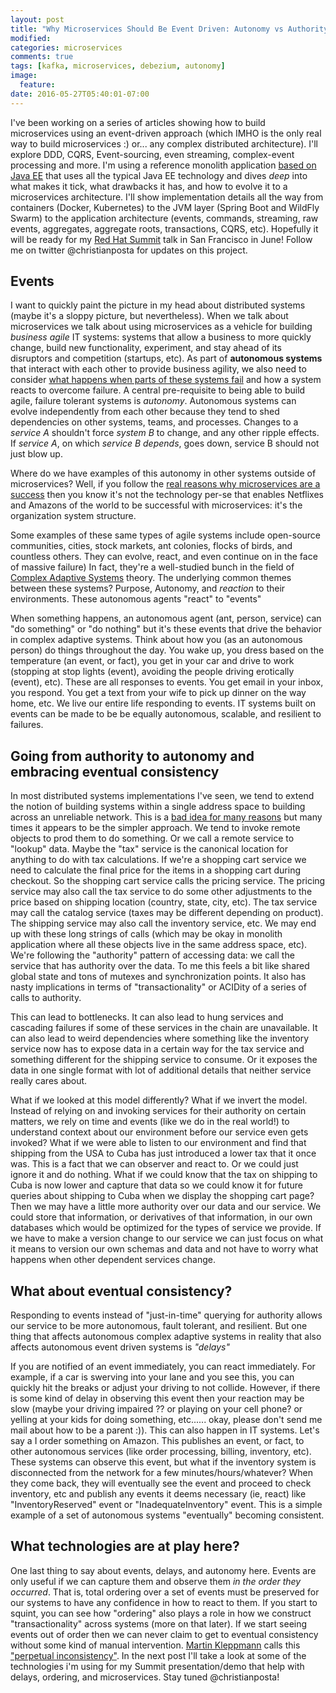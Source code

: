 ```yaml
---
layout: post
title: "Why Microservices Should Be Event Driven: Autonomy vs Authority"
modified:
categories: microservices
comments: true
tags: [kafka, microservices, debezium, autonomy]
image:
  feature:
date: 2016-05-27T05:40:01-07:00
---
```



I've been working on a series of articles showing how to build microservices using an event-driven approach (which IMHO is the only real way to build microservices :) or... any complex distributed architecture). I'll explore DDD, CQRS, Event-sourcing, even streaming, complex-event processing and more. I'm using a reference monolith application [based on Java EE](http://developers.redhat.com/ticket-monster/) that uses all the typical Java EE technology and dives _deep_ into what makes it tick, what drawbacks it has, and how to evolve it to a microservices architecture. I'll show implementation details all the way from containers (Docker, Kubernetes) to the JVM layer (Spring Boot and WildFly Swarm) to the application architecture (events, commands, streaming, raw events, aggregates, aggregate roots, transactions, CQRS, etc). Hopefully it will be ready for my [Red Hat Summit](https://www.redhat.com/en/summit) talk in San Francisco in June! Follow me on twitter @christianposta for updates on this project.

## Events
I want to quickly paint the picture in my head about distributed systems (maybe it's a sloppy picture, but nevertheless). When we talk about microservices we talk about using microservices as a vehicle for building _business agile_ IT systems: systems that allow a business to more quickly change, build new functionality, experiment, and stay ahead of its disruptors and competition (startups, etc). As part of __autonomous systems__ that interact with each other to provide business agility, we also need to consider [what happens when parts of these systems fail](http://blog.christianposta.com/microservices/3-easy-things-to-do-to-make-your-microservices-more-resilient/) and how a system reacts to overcome failure. A central pre-requisite to being able to build agile, failure tolerant systems is _autonomy_. Autonomous systems can evolve independently from each other because they tend to shed dependencies on other systems, teams, and processes. Changes to a *service A* shouldn't force *system B* to change, and any other ripple effects. If *service A*, on which *service B depends*, goes down, service B should not just blow up. 
   
Where do we have examples of this autonomy in other systems outside of microservices? Well, if you follow the [real reasons why microservices are a success](http://blog.christianposta.com/microservices/the-real-success-story-of-microservices-architectures/) then you know it's not the technology per-se that enables Netflixes and Amazons of the world to be successful with microservices: it's the organization  system structure.
 
Some examples of these same types of agile systems include open-source communities, cities, stock markets, ant colonies, flocks of birds, and countless others. They can evolve, react, and even continue on in the face of massive failure) In fact, they're a well-studied bunch in the field of [Complex Adaptive Systems](https://en.wikipedia.org/wiki/Complex_adaptive_system) theory. The underlying common themes between these systems? Purpose, Autonomy, and _reaction_ to their environments. These autonomous agents "react" to "events"
  
When something happens, an autonomous agent (ant, person, service) can "do something" or "do nothing" but it's these events that drive the behavior in complex adaptive systems. Think about how you (as an autonomous person) do things throughout the day. You wake up, you dress based on the temperature (an event, or fact), you get in your car and drive to work (stopping at stop lights (event), avoiding the people driving erotically (event), etc). These are all responses to events. You get email in your inbox, you respond. You get a text from your wife to pick up dinner on the way home, etc. We live our entire life responding to events. IT systems built on events can be made to be be equally autonomous, scalable, and resilient to failures. 


## Going from authority to autonomy and embracing eventual consistency

In most distributed systems implementations I've seen, we tend to extend the notion of building systems within a single address space to building across an unreliable network. This is a [bad idea for many reasons](https://en.wikipedia.org/wiki/Fallacies_of_distributed_computing) but many times it appears to be the simpler approach. We tend to invoke remote objects to prod them to do something. Or we call a remote service to "lookup" data. Maybe the "tax" service is the canonical location for anything to do with tax calculations. If we're a shopping cart service we need to calculate the final price for the items in a shopping cart during checkout. So the shopping cart service calls the pricing service. The pricing service may also call the tax service to do some other adjustments to the price based on shipping location (country, state, city, etc). The tax service may call the catalog service (taxes may be different depending on product). The shipping service may also call the inventory service, etc. We may end up with these long strings of calls (which may be okay in monolith application where all these objects live in the same address space, etc). We're following the "authority" pattern of accessing data: we call the service that has authority over the data. To me this feels a bit like shared global state and tons of mutexes and synchronization points. It also has nasty implications in terms of "transactionality" or ACIDity of a series of calls to authority. 

This can lead to bottlenecks. It can also lead to hung services and cascading failures if some of these services in the chain are unavailable. It can also lead to weird dependencies where something like the inventory service now has to expose data in a certain way for the tax service and something different for the shipping service to consume. Or it exposes the data in one single format with lot of additional details that neither service really cares about.

What if we looked at this model differently? What if we invert the model. Instead of relying on and invoking services for their authority on certain matters, we rely on time and events (like we do in the real world!) to understand context about our environment before our service even gets invoked? What if we were able to listen to our environment and find that shipping from the USA to Cuba has just introduced a lower tax that it once was. This is a fact that we can observer and react to. Or we could just ignore it and do nothing. What if we could know that the tax on shipping to Cuba is now lower and capture that data so we could know it for future queries about shipping to Cuba when we display the shopping cart page? Then we may have a little more authority over our data and our service. We could store that information, or derivatives of that information, in our own databases which would be optimized for the types of service we provide. If we have to make a version change to our service we can just focus on what it means to version our own schemas and data and not have to worry what happens when other dependent services change. 
 
## What about eventual consistency? 
Responding to events instead of "just-in-time" querying for authority allows our service to be more autonomous, fault tolerant, and resilient. But one thing that affects autonomous complex adaptive systems in reality that also affects autonomous event driven systems is *"delays"* 
  
  
If you are notified of an event immediately, you can react immediately. For example, if a car is swerving into your lane and you see this, you can quickly hit the breaks or adjust your driving to not collide. However, if there is some kind of delay in observing this event then your reaction may be slow (maybe your driving impaired ?? or playing on your cell phone? or yelling at your kids for doing something, etc...... okay, please don't send me mail about how to be a parent :)). This can also happen in IT systems. Let's say a I order something on Amazon. This publishes an event, or fact, to other autonomous services (like order processing, billing, inventory, etc). These systems can observe this event, but what if the inventory system is disconnected from the network for a few minutes/hours/whatever? When they come back, they will eventually see the event and proceed to check inventory, etc and publish any events it deems necessary (ie, react) like "InventoryReserved" event or "InadequateInventory" event. This is a simple example of a set of autonomous systems "eventually" becoming consistent.   

## What technologies are at play here?

One last thing to say about events, delays, and autonomy here. Events are only useful if we can capture them and observe them _in the order they occurred_. That is, total ordering over a set of events must be preserved for our systems to have any confidence in how to react to them. If you start to squint, you can see how "ordering" also plays a role in how we construct "transactionality" across systems (more on that later). If we start seeing events out of order then we can never claim to get to eventual consistency without some kind of manual intervention. [Martin Kleppmann](https://martin.kleppmann.com) calls this ["perpetual inconsistency"](https://twitter.com/martinkl/status/534383207593308160). In the next post I'll take a look at some of the technologies i'm using for my Summit presentation/demo that help with delays, ordering, and microservices. Stay tuned @christianposta!  